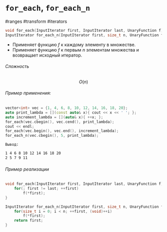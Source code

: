 # `for_each`, `for_each_n`
#ranges #transform #iterators

```cpp
void for_each(InputIterator first, InputIterator last, UnaryFunction f)
InputIterator for_each_n(InputIterator first, size_t n, UnaryFunction f)
```
- Применяет функцию $f$ к каждому элементу в множестве.
- Применяет функцию $f$ к первым $n$ элементам множества и возвращает исходный итератор.
###### Сложность 
$$O(n)$$
###### Пример применения:
```cpp
vector<int> vec = {1, 4, 6, 8, 10, 12, 14, 16, 18, 20};
auto print_lambda = [](const auto& x){ cout << x << ' '; };
auto increment_lambda = [](auto& x){ ++x; };
for_each(vec.cbegin(), vec.cend(), print_lambda);
cout << endl;
for_each(vec.begin(), vec.end(), increment_lambda);
for_each_n(vec.cbegin(), 5, print_lambda);
```
`Вывод:`
```bash
1 4 6 8 10 12 14 16 18 20
2 5 7 9 11 
```
###### Пример реализации
```cpp
void for_each(InputIterator first, InputIterator last, UnaryFunction f) {
	for(; first != last; ++first)
        f(*first);
}

InputIterator for_each_n(InputIterator first, size_t n, UnaryFunction f) {
	for(size_t i = 0; i < n; ++first, (void)++i)
        f(*first);
    return first;
}
```
